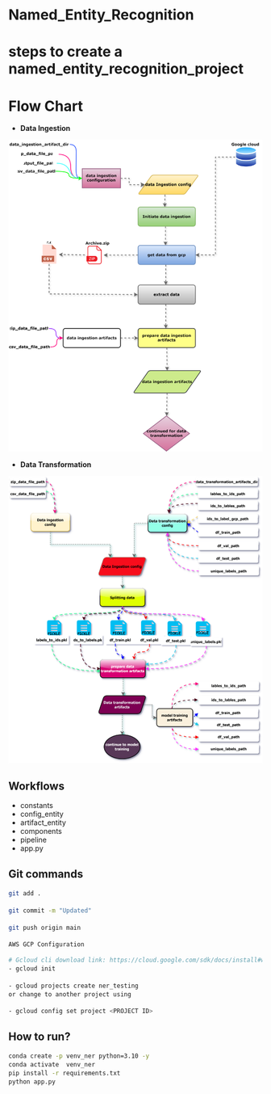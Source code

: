 # Named_Entity_Recognition

# steps to create a named_entity_recognition_project

# Flow Chart
- **Data Ingestion**
<p align="center">
  <img src="https://github.com/AIWalaBro/Named_Entity_Recognition/blob/main/flow_charts/data_ingestion.svg" width=100% height=50%>
</p>

- **Data Transformation**
<p align="center">
  <img src="https://github.com/AIWalaBro/Named_Entity_Recognition/blob/main/flow_charts/data_transformation.svg" width=100% height=50%>
</p>


## Workflows
- constants
- config_entity
- artifact_entity
- components
- pipeline
- app.py


## Git commands
```bash
git add .

git commit -m "Updated"

git push origin main

AWS GCP Configuration
```

```bash
# Gcloud cli download link: https://cloud.google.com/sdk/docs/install#windows
- gcloud init

- gcloud projects create ner_testing
or change to another project using

- gcloud config set project <PROJECT ID>
```

## How to run?
```bash
conda create -p venv_ner python=3.10 -y
conda activate  venv_ner
pip install -r requirements.txt
python app.py
```